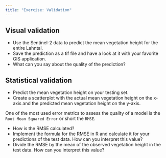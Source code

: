 ```yaml
---
title: "Exercise: Validation"
--- 
```



## Visual validation

* Use the Sentinel-2 data to predict the mean vegetation height for the entire Lahntal.
* Save the prediction as a tif file and have a look at it with your favorite GIS application.
* What can you say about the quality of the prediction?



## Statistical validation

* Predict the mean vegetation height on your testing set.
* Create a scatterplot with the actual mean vegetation height on the x-axis and the predicted mean vegetation height on the y-axis.

One of the most used error metrics to assess the quality of a model is the `Root Mean Squared Error` or short the `RMSE`.

* How is the RMSE calculated?
* Implement the formula for the RMSE in R and calculate it for your predictions of the test data. How can you interpret this value?
* Divide the RMSE by the mean of the observed vegetation height in the test data. How can you interpret this value?




